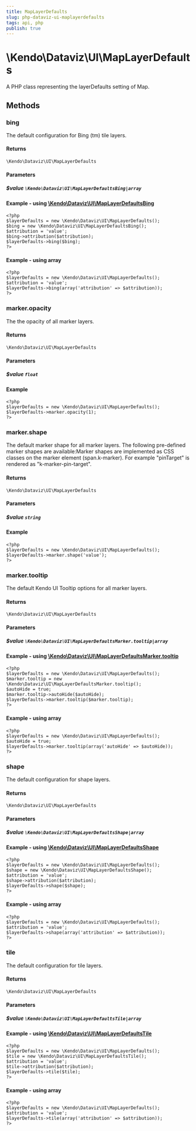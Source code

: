 ```yaml
---
title: MapLayerDefaults
slug: php-dataviz-ui-maplayerdefaults
tags: api, php
publish: true
---
```


# \Kendo\Dataviz\UI\MapLayerDefaults

A PHP class representing the layerDefaults setting of Map.


## Methods

### bing

The default configuration for Bing (tm) tile layers.

#### Returns
`\Kendo\Dataviz\UI\MapLayerDefaults`

#### Parameters

##### $value `\Kendo\Dataviz\UI\MapLayerDefaultsBing|array`


#### Example - using [\Kendo\Dataviz\UI\MapLayerDefaultsBing](/kendo-ui/api/wrappers/php/Kendo/Dataviz/UI/MapLayerDefaultsBing)
    <?php
    $layerDefaults = new \Kendo\Dataviz\UI\MapLayerDefaults();
    $bing = new \Kendo\Dataviz\UI\MapLayerDefaultsBing();
    $attribution = 'value';
    $bing->attribution($attribution);
    $layerDefaults->bing($bing);
    ?>

#### Example - using array

    <?php
    $layerDefaults = new \Kendo\Dataviz\UI\MapLayerDefaults();
    $attribution = 'value';
    $layerDefaults->bing(array('attribution' => $attribution));
    ?>

### marker.opacity
The the opacity of all marker layers.

#### Returns
`\Kendo\Dataviz\UI\MapLayerDefaults`

#### Parameters

##### $value `float`



#### Example 
    <?php
    $layerDefaults = new \Kendo\Dataviz\UI\MapLayerDefaults();
    $layerDefaults->marker.opacity(1);
    ?>

### marker.shape
The default marker shape for all marker layers. The following pre-defined marker shapes are available:Marker shapes are implemented as CSS classes on the marker element (span.k-marker).
For example "pinTarget" is rendered as "k-marker-pin-target".

#### Returns
`\Kendo\Dataviz\UI\MapLayerDefaults`

#### Parameters

##### $value `string`



#### Example 
    <?php
    $layerDefaults = new \Kendo\Dataviz\UI\MapLayerDefaults();
    $layerDefaults->marker.shape('value');
    ?>

### marker.tooltip

The default Kendo UI Tooltip options for all marker layers.

#### Returns
`\Kendo\Dataviz\UI\MapLayerDefaults`

#### Parameters

##### $value `\Kendo\Dataviz\UI\MapLayerDefaultsMarker.tooltip|array`


#### Example - using [\Kendo\Dataviz\UI\MapLayerDefaultsMarker.tooltip](/kendo-ui/api/wrappers/php/Kendo/Dataviz/UI/MapLayerDefaultsMarker.tooltip)
    <?php
    $layerDefaults = new \Kendo\Dataviz\UI\MapLayerDefaults();
    $marker.tooltip = new \Kendo\Dataviz\UI\MapLayerDefaultsMarker.tooltip();
    $autoHide = true;
    $marker.tooltip->autoHide($autoHide);
    $layerDefaults->marker.tooltip($marker.tooltip);
    ?>

#### Example - using array

    <?php
    $layerDefaults = new \Kendo\Dataviz\UI\MapLayerDefaults();
    $autoHide = true;
    $layerDefaults->marker.tooltip(array('autoHide' => $autoHide));
    ?>

### shape

The default configuration for shape layers.

#### Returns
`\Kendo\Dataviz\UI\MapLayerDefaults`

#### Parameters

##### $value `\Kendo\Dataviz\UI\MapLayerDefaultsShape|array`


#### Example - using [\Kendo\Dataviz\UI\MapLayerDefaultsShape](/kendo-ui/api/wrappers/php/Kendo/Dataviz/UI/MapLayerDefaultsShape)
    <?php
    $layerDefaults = new \Kendo\Dataviz\UI\MapLayerDefaults();
    $shape = new \Kendo\Dataviz\UI\MapLayerDefaultsShape();
    $attribution = 'value';
    $shape->attribution($attribution);
    $layerDefaults->shape($shape);
    ?>

#### Example - using array

    <?php
    $layerDefaults = new \Kendo\Dataviz\UI\MapLayerDefaults();
    $attribution = 'value';
    $layerDefaults->shape(array('attribution' => $attribution));
    ?>

### tile

The default configuration for tile layers.

#### Returns
`\Kendo\Dataviz\UI\MapLayerDefaults`

#### Parameters

##### $value `\Kendo\Dataviz\UI\MapLayerDefaultsTile|array`


#### Example - using [\Kendo\Dataviz\UI\MapLayerDefaultsTile](/kendo-ui/api/wrappers/php/Kendo/Dataviz/UI/MapLayerDefaultsTile)
    <?php
    $layerDefaults = new \Kendo\Dataviz\UI\MapLayerDefaults();
    $tile = new \Kendo\Dataviz\UI\MapLayerDefaultsTile();
    $attribution = 'value';
    $tile->attribution($attribution);
    $layerDefaults->tile($tile);
    ?>

#### Example - using array

    <?php
    $layerDefaults = new \Kendo\Dataviz\UI\MapLayerDefaults();
    $attribution = 'value';
    $layerDefaults->tile(array('attribution' => $attribution));
    ?>

